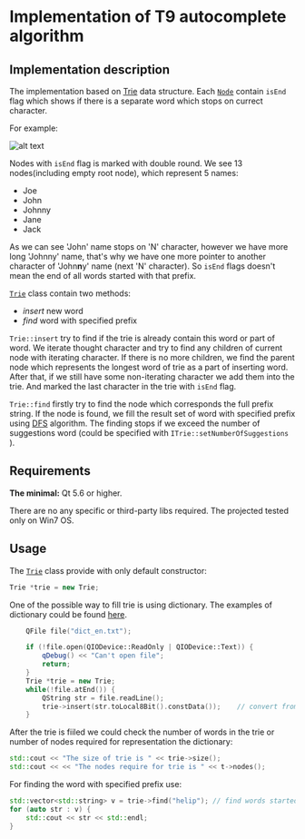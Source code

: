 # Implementation of T9 autocomplete algorithm

## Implementation description
The implementation based on [Trie](https://en.wikipedia.org/wiki/Trie) data structure. 
Each [`Node`](https://github.com/aldonin/T9_spelling/blob/master/src/node.h) contain `isEnd` flag which shows if there is a separate word which stops on currect character.

For example: 

![alt text](https://github.com/aldonin/T9_spelling/blob/master/img/trie.png "Trie example")

Nodes with `isEnd` flag is marked with double round. We see 13 nodes(including empty root node), which represent 5 names:
 - Joe
 - John
 - Johnny
 - Jane
 - Jack

As we can see 'John' name stops on 'N' character, however we have more long 'Johnny' name, that's why we have one more pointer to another character of 'John**n**y' name (next 'N' character). So `isEnd` flags doesn't mean the end of all words started with that prefix.

[`Trie`](https://github.com/aldonin/T9_spelling/blob/master/src/trie.h) class contain two methods:
 - *insert* new word
 - *find* word with specified prefix


`Trie::insert` try to find if the trie is already contain this word or part of word. We iterate thought character and try to find any children of current node with iterating character. If there is no more children, we find the parent node which represents the longest word of trie as a part of inserting word. After that, if we still have some non-iterating character we add them into the trie. And marked the last character in the trie with `isEnd` flag.

`Trie::find` firstly try to find the node which corresponds the full prefix string. If the node is found, we fill the result set of word with specified prefix using [DFS](https://en.wikipedia.org/wiki/Depth-first_search) algorithm. The finding stops if we exceed the number of suggestions word (could be specified with `ITrie::setNumberOfSuggestions` ).

## Requirements
**The minimal:** Qt 5.6 or higher.

There are no any specific or third-party libs required. The projected tested only on Win7 OS.

## Usage
The [`Trie`](https://github.com/aldonin/T9_spelling/blob/master/src/trie.h) class provide with only default constructor:
```c++
Trie *trie = new Trie;
```

One of the possible way to fill trie is using dictionary. The examples of dictionary could be found [here](https://github.com/aldonin/T9_spelling/tree/master/dictionaries).
```c++
    QFile file("dict_en.txt");

    if (!file.open(QIODevice::ReadOnly | QIODevice::Text)) {
        qDebug() << "Can't open file";
        return;
    }
    Trie *trie = new Trie;
    while(!file.atEnd()) {
        QString str = file.readLine();
        trie->insert(str.toLocal8Bit().constData());    // convert from to QString to std::string
    }
```

After the trie is fiiled we could check the number of words in the trie or number of nodes required for representation the dictionary:
```c++
std::cout << "The size of trie is " << trie->size();
std::cout << << "The nodes require for trie is " << t->nodes();
```

For finding the word with specified prefix use:
```c++
std::vector<std::string> v = trie->find("helip"); // find words started with 'helip'
for (auto str : v) {
    std::cout << str << std::endl;
}
```

